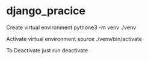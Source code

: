 # django_pracice

Create virtual environment
pythone3 -m venv ./venv

Activate virtual environment
source ./venv/bin/activate

To Deactivate just run
deactivate